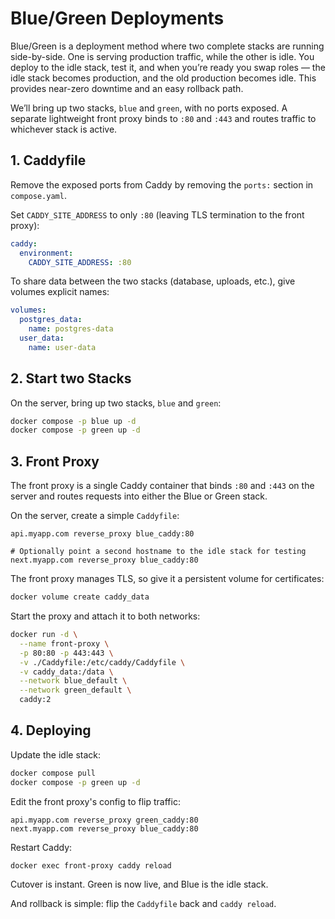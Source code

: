 # Blue/Green Deployments

Blue/Green is a deployment method where two complete stacks are running
side-by-side. One is serving production traffic, while the other is idle. You
deploy to the idle stack, test it, and when you’re ready you swap roles — the
idle stack becomes production, and the old production becomes idle. This
provides near-zero downtime and an easy rollback path.

We’ll bring up two stacks, `blue` and `green`, with no ports exposed. A
separate lightweight front proxy binds to `:80` and `:443` and routes traffic
to whichever stack is active.

## 1. Caddyfile

Remove the exposed ports from Caddy by removing the `ports:` section in
`compose.yaml`.

Set `CADDY_SITE_ADDRESS` to only `:80` (leaving TLS termination to the front
proxy):

```yaml title="compose.yaml"
caddy:
  environment:
    CADDY_SITE_ADDRESS: :80
```

To share data between the two stacks (database, uploads, etc.), give volumes
explicit names:

```yaml title="compose.yaml"
volumes:
  postgres_data:
    name: postgres-data
  user_data:
    name: user-data
```

## 2. Start two Stacks

On the server, bring up two stacks, `blue` and `green`:

```sh
docker compose -p blue up -d
docker compose -p green up -d
```

## 3. Front Proxy

The front proxy is a single Caddy container that binds `:80` and `:443` on the
server and routes requests into either the Blue or Green stack.

On the server, create a simple `Caddyfile`:

```caddyfile title="Caddyfile"
api.myapp.com reverse_proxy blue_caddy:80

# Optionally point a second hostname to the idle stack for testing
next.myapp.com reverse_proxy blue_caddy:80
```

The front proxy manages TLS, so give it a persistent volume for certificates:

```sh
docker volume create caddy_data
```

Start the proxy and attach it to both networks:

```sh
docker run -d \
  --name front-proxy \
  -p 80:80 -p 443:443 \
  -v ./Caddyfile:/etc/caddy/Caddyfile \
  -v caddy_data:/data \
  --network blue_default \
  --network green_default \
  caddy:2
```

## 4. Deploying

Update the idle stack:

```sh
docker compose pull
docker compose -p green up -d
```

Edit the front proxy's config to flip traffic:

```caddyfile title="Caddyfile"
api.myapp.com reverse_proxy green_caddy:80
next.myapp.com reverse_proxy blue_caddy:80
```

Restart Caddy:

```sh
docker exec front-proxy caddy reload
```

Cutover is instant. Green is now live, and Blue is the idle stack.

And rollback is simple: flip the `Caddyfile` back and `caddy reload`.
